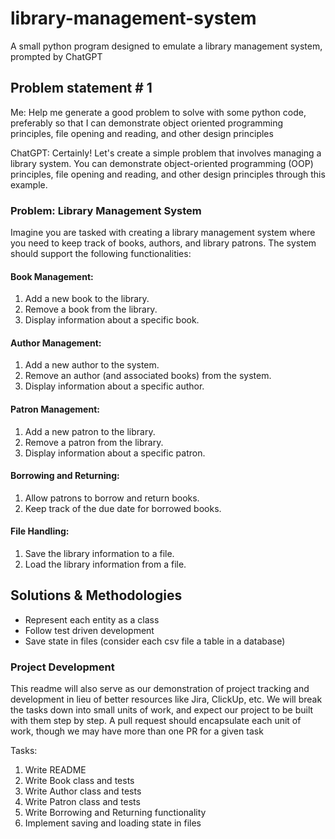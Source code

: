 # library-management-system
A small python program designed to emulate a library management system, prompted by ChatGPT

## Problem statement # 1
Me: Help me generate a good problem to solve with some python code, preferably so that I can demonstrate object oriented programming principles, file opening and reading, and other design principles

ChatGPT: 
Certainly! Let's create a simple problem that involves managing a library system. You can demonstrate object-oriented programming (OOP) principles, file opening and reading, and other design principles through this example.

### Problem: Library Management System

Imagine you are tasked with creating a library management system where you need to keep track of books, authors, and library patrons. The system should support the following functionalities:


#### Book Management:

1. Add a new book to the library.
1. Remove a book from the library.
1. Display information about a specific book.

#### Author Management:

1. Add a new author to the system.
1. Remove an author (and associated books) from the system.
1. Display information about a specific author.

#### Patron Management:

1. Add a new patron to the library.
1. Remove a patron from the library.
1. Display information about a specific patron.

#### Borrowing and Returning:

1. Allow patrons to borrow and return books.
1. Keep track of the due date for borrowed books.

#### File Handling:

1. Save the library information to a file.
1. Load the library information from a file.

## Solutions & Methodologies
- Represent each entity as a class
- Follow test driven development
- Save state in files (consider each csv file a table in a database)

### Project Development

This readme will also serve as our demonstration of project tracking and development in lieu of better resources like Jira, ClickUp, etc.
We will break the tasks down into small units of work, and expect our project to be built with them step by step.
A pull request should encapsulate each unit of work, though we may have more than one PR for a given task

Tasks:
1. Write README
1. Write Book class and tests
1. Write Author class and tests
1. Write Patron class and tests
1. Write Borrowing and Returning functionality
1. Implement saving and loading state in files

